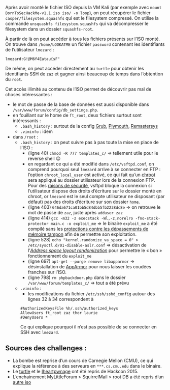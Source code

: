 Après avoir monté le fichier ISO depuis la VM Kali (par exemple avec `mount BornToSecHackMe-v1.1.iso iso/ -o loop`), on peut récupérer le fichier `casper/filesystem.squashfs` qui est le filesystem compressé. On utilise la commande `unsquashfs filesystem.squashfs` qui va décompresser le filesystem dans un dossier `squashfs-root`.  

À partir de là on peut accéder à tous les fichiers présents sur l’ISO monté.  
On trouve dans `/home/LOOKATME` un fichier `password` contenant les identifiants de l’utilisateur `lmezard` :
```
lmezard:G!@M6f4Eatau{sF"
```
De même, on peut accéder directement au `turtle` pour obtenir les identifiants SSH de `zaz` et gagner ainsi beaucoup de temps dans l’obtention du `root`.

Cet accès illimité au contenu de l’ISO permet de découvrir pas mal de choses intéressantes :
- le mot de passe de la base de données est aussi disponible dans `/var/www/forum/config/db_settings.php`.
- en fouillant sur le home de `ft_root`, deux fichiers surtout sont intéressants :
    - `.bash_history` : surtout de la config [Grub](https://en.wikipedia.org/wiki/GNU_GRUB), [Plymouth](https://en.wikipedia.org/wiki/Plymouth_(software)), [Remastersys](https://en.wikipedia.org/wiki/Remastersys)
    - `.viminfo` : idem
- dans `/root` :
    - `.bash_history` : on peut suivre pas à pas toute la mise en place de l’ISO :
        - (ligne 40) `chmod -R 777 templates_c/` => tellement utile pour le reverse shell :wink:
        - en regardant ce qui a été modifié dans `/etc/vsftpd.conf`, on comprend pourquoi seul `lmezard` arrive à se connecter en FTP : l’option `chroot_local_user` est activé, ce qui fait qu’un [chroot](https://en.wikipedia.org/wiki/Chroot) sera appliqué au dossier utilisateur lors de la connexion FTP. Pour des [raisons de sécurité](https://security.appspot.com/vsftpd/FAQ.txt), vsftpd bloque la connexion si l’utilisateur dispose des droits d’écriture sur le dossier monté en chroot, or `lmezard` est le seul compte utilisateur ne disposant (par défaut) pas des droits d’écriture sur son dossier `home`.
        - (ligne 403) `646da671ca01bb5d84dbb5fb2238dc8e` => on retrouve le mot de passe de `zaz`, juste après `adduser zaz`
        - (ligne 414) `gcc -m32 -z execstack -Wl,-z,norelro -fno-stack-protector main.c -o exploit_me` => le binaire `exploit_me` a été compilé sans les [protections contre les dépassements de mémoire tampon](https://en.wikipedia.org/wiki/Buffer_overflow_protection) afin de permettre son exploitation.
        - (ligne 528) `echo "kernel.randomize_va_space = 0" > /etc/sysctl.d/01-disable-aslr.conf` => désactivation de l’[*Address space layout randomization*](https://en.wikipedia.org/wiki/Address_space_layout_randomization) pour permettre le « bon » fonctionnement du `exploit_me`
        - (ligne 697) `apt-get --purge remove libapparmor` => désinstallation de [AppArmor](https://en.wikipedia.org/wiki/AppArmor) pour nous laisser les coudées franches sur l’ISO.
        - (ligne 798) `rm phpbackdoor.php` dans le dossier `/var/www/forum/templates_c/` => tout a été prévu
    - `.viminfo` : 
        - les modifications du fichier `/etc/ssh/sshd_config` autour des lignes 32 à 34 correspondent à
        ```
        #AuthorizedKeysFile	%h/.ssh/authorized_keys
        AllowUsers ft_root zaz thor laurie
        #DenyUsers *
        ```
        Ce qui explique pourquoi il n’est pas possible de se connecter en SSH avec `lmezard`.

## Sources des challenges :
* La bombe est reprise d’un cours de Carnegie Mellon (CMU), ce qui explique la référence à des serveurs en `***.cs.cmu.edu` dans le binaire.
* Le [turtle](https://vimvaders.github.io/hackcon2015/2015/08/20/ninja-turtles.html) et le [Iheartpwnage](https://vimvaders.github.io/hackcon2015/2015/08/20/frag-grenade.html) ont été repris de Hackcon 2015.
* L’enchainement MyLittleForum > SquirrelMail > root DB a été repris d’un [autre iso](https://www.ethicalhacker.net/forums/topic/de-ice-s1-140-walkthrough/)
